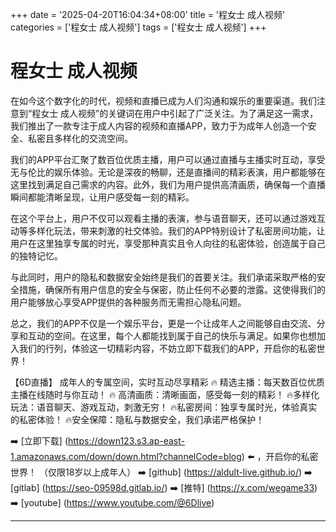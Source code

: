 +++
date = '2025-04-20T16:04:34+08:00'
title = '程女士 成人视频'
categories = ['程女士 成人视频']
tags = ['程女士 成人视频']
+++

# 程女士 成人视频

在如今这个数字化的时代，视频和直播已成为人们沟通和娱乐的重要渠道。我们注意到“程女士 成人视频”的关键词在用户中引起了广泛关注。为了满足这一需求，我们推出了一款专注于成人内容的视频和直播APP，致力于为成年人创造一个安全、私密且多样化的交流空间。

我们的APP平台汇聚了数百位优质主播，用户可以通过直播与主播实时互动，享受无与伦比的娱乐体验。无论是深夜的畅聊，还是直播间的精彩表演，用户都能够在这里找到满足自己需求的内容。此外，我们为用户提供高清画质，确保每一个直播瞬间都能清晰呈现，让用户感受每一刻的精彩。

在这个平台上，用户不仅可以观看主播的表演，参与语音聊天，还可以通过游戏互动等多样化玩法，带来刺激的社交体验。我们的APP特别设计了私密房间功能，让用户在这里独享专属的时光，享受那种真实且令人向往的私密体验，创造属于自己的独特记忆。

与此同时，用户的隐私和数据安全始终是我们的首要关注。我们承诺采取严格的安全措施，确保所有用户信息的安全与保密，防止任何不必要的泄露。这使得我们的用户能够放心享受APP提供的各种服务而无需担心隐私问题。

总之，我们的APP不仅是一个娱乐平台，更是一个让成年人之间能够自由交流、分享和互动的空间。在这里，每个人都能找到属于自己的快乐与满足。如果你也想加入我们的行列，体验这一切精彩内容，不妨立即下载我们的APP，开启你的私密世界！

【6D直播】
成年人的专属空间，实时互动尽享精彩
🔥 精选主播：每天数百位优质主播在线随时与你互动！
🔥 高清画质：清晰画面，感受每一刻的精彩！
🔥多样化玩法：语音聊天、游戏互动，刺激无穷！
🔥私密房间：独享专属时光，体验真实的私密体验！
🔥安全保障：隐私与数据安全，我们承诺严格保护！

➡️ [立即下载] (https://down123.s3.ap-east-1.amazonaws.com/down/down.html?channelCode=blog) ⬅️ ，开启你的私密世界！
（仅限18岁以上成年人）
➡️ [github] (https://aldult-live.github.io/)
➡️ [gitlab] (https://seo-09598d.gitlab.io/)
➡️ [推特] (https://x.com/wegame33)
➡️ [youtube] (https://www.youtube.com/@6Dlive)

---
